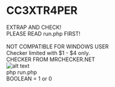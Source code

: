 # CC3XTR4PER
EXTRAP AND CHECK! <br>
PLEASE READ run.php FIRST! <br> <br>
NOT COMPATIBLE FOR WINDOWS USER <br>
Checker limited with $1 - $4 only. <br>
CHECKER FROM MRCHECKER.NET
<br>
![alt text](https://raw.githubusercontent.com/zelsaddr/CC3XTR4PER/master/Capture.PNG)
<br>
php run.php
<br>
BOOLEAN = 1 or 0
